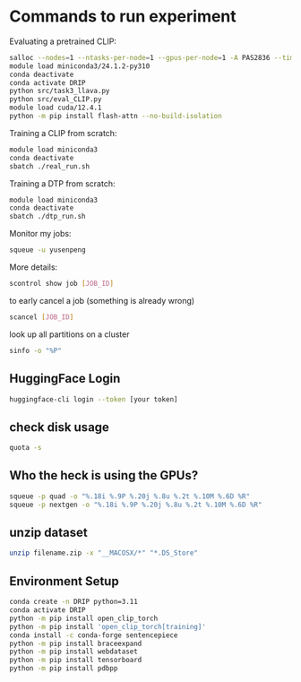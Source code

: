 # Commands to run experiment

Evaluating a pretrained CLIP:

```bash
salloc --nodes=1 --ntasks-per-node=1 --gpus-per-node=1 -A PAS2836 --time 0:15:00
module load miniconda3/24.1.2-py310
conda deactivate
conda activate DRIP
python src/task3_llava.py
python src/eval_CLIP.py
module load cuda/12.4.1
python -m pip install flash-attn --no-build-isolation
```

Training a CLIP from scratch:

```bash
module load miniconda3
conda deactivate
sbatch ./real_run.sh

```

Training a DTP from scratch:

```bash
module load miniconda3
conda deactivate
sbatch ./dtp_run.sh

```

Monitor my jobs:

```bash
squeue -u yusenpeng
```

More details:

```bash
scontrol show job [JOB_ID]
```

to early cancel a job (something is already wrong)

```bash
scancel [JOB_ID]
```

look up all partitions on a cluster

```bash
sinfo -o "%P"
```

## HuggingFace Login

```bash
huggingface-cli login --token [your token]
```

## check disk usage

```bash
quota -s
```

## Who the heck is using the GPUs?

```bash
squeue -p quad -o "%.18i %.9P %.20j %.8u %.2t %.10M %.6D %R"
squeue -p nextgen -o "%.18i %.9P %.20j %.8u %.2t %.10M %.6D %R"
```

## unzip dataset

```bash
unzip filename.zip -x "__MACOSX/*" "*.DS_Store"
```

## Environment Setup

```bash
conda create -n DRIP python=3.11
conda activate DRIP
python -m pip install open_clip_torch
python -m pip install 'open_clip_torch[training]'
conda install -c conda-forge sentencepiece
python -m pip install braceexpand
python -m pip install webdataset
python -m pip install tensorboard
python -m pip install pdbpp
```
